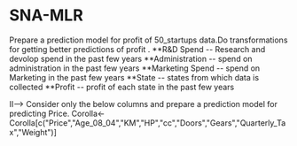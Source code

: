 # SNA-MLR
Prepare a prediction model for profit of 50_startups data.Do transformations for getting better predictions of profit .
**R&D Spend -- Research and devolop spend in the past few years **Administration -- spend on administration in the past few years
**Marketing Spend -- spend on Marketing in the past few years **State -- states from which data is collected
**Profit  -- profit of each state in the past few years

II--> Consider only the below columns and prepare a prediction model for predicting Price.
       Corolla<-Corolla[c("Price","Age_08_04","KM","HP","cc","Doors","Gears","Quarterly_Tax","Weight")]
